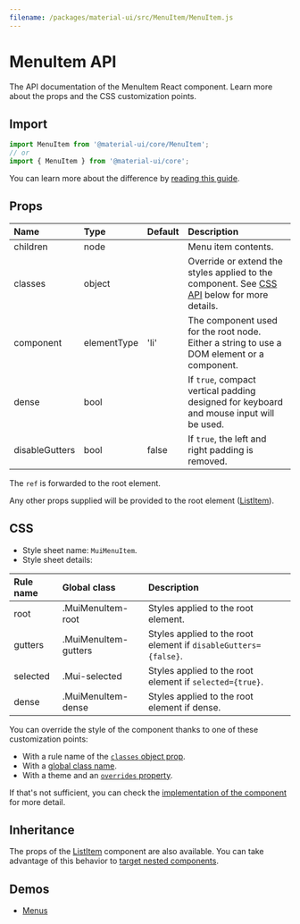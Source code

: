 ```yaml
---
filename: /packages/material-ui/src/MenuItem/MenuItem.js
---
```


<!--- This documentation is automatically generated, do not try to edit it. -->

# MenuItem API

<p class="description">The API documentation of the MenuItem React component. Learn more about the props and the CSS customization points.</p>

## Import

```js
import MenuItem from '@material-ui/core/MenuItem';
// or
import { MenuItem } from '@material-ui/core';
```

You can learn more about the difference by [reading this guide](/guides/minimizing-bundle-size/).



## Props

| Name | Type | Default | Description |
|:-----|:-----|:--------|:------------|
| <span class="prop-name">children</span> | <span class="prop-type">node</span> |  | Menu item contents. |
| <span class="prop-name">classes</span> | <span class="prop-type">object</span> |  | Override or extend the styles applied to the component. See [CSS API](#css) below for more details. |
| <span class="prop-name">component</span> | <span class="prop-type">elementType</span> | <span class="prop-default">'li'</span> | The component used for the root node. Either a string to use a DOM element or a component. |
| <span class="prop-name">dense</span> | <span class="prop-type">bool</span> |  | If `true`, compact vertical padding designed for keyboard and mouse input will be used. |
| <span class="prop-name">disableGutters</span> | <span class="prop-type">bool</span> | <span class="prop-default">false</span> | If `true`, the left and right padding is removed. |

The `ref` is forwarded to the root element.

Any other props supplied will be provided to the root element ([ListItem](/api/list-item/)).

## CSS

- Style sheet name: `MuiMenuItem`.
- Style sheet details:

| Rule name | Global class | Description |
|:-----|:-------------|:------------|
| <span class="prop-name">root</span> | <span class="prop-name">.MuiMenuItem-root</span> | Styles applied to the root element.
| <span class="prop-name">gutters</span> | <span class="prop-name">.MuiMenuItem-gutters</span> | Styles applied to the root element if `disableGutters={false}`.
| <span class="prop-name">selected</span> | <span class="prop-name">.Mui-selected</span> | Styles applied to the root element if `selected={true}`.
| <span class="prop-name">dense</span> | <span class="prop-name">.MuiMenuItem-dense</span> | Styles applied to the root element if dense.

You can override the style of the component thanks to one of these customization points:

- With a rule name of the [`classes` object prop](/customization/components/#overriding-styles-with-classes).
- With a [global class name](/customization/components/#overriding-styles-with-global-class-names).
- With a theme and an [`overrides` property](/customization/globals/#css).

If that's not sufficient, you can check the [implementation of the component](https://github.com/Foso/material-ui/blob/master/packages/material-ui/src/MenuItem/MenuItem.js) for more detail.

## Inheritance

The props of the [ListItem](/api/list-item/) component are also available.
You can take advantage of this behavior to [target nested components](/guides/api/#spread).

## Demos

- [Menus](/components/menus/)

